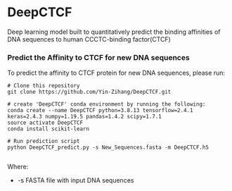 # DeepCTCF
Deep learning model built to quantitatively predict the binding affinities of DNA sequences to human CCCTC-binding factor(CTCF)
### Predict the Affinity to CTCF for new DNA sequences
To predict the affinity to CTCF protein for new DNA sequences, please run:
```
# Clone this repository
git clone https://github.com/Yin-Zihang/DeepCTCF.git

# create 'DeepCTCF' conda environment by running the following:
conda create --name DeepCTCF python=3.8.13 tensorflow=2.4.1 keras=2.4.3 numpy=1.19.5 pandas=1.4.2 scipy=1.7.1
source activate DeepCTCF 
conda install scikit-learn

# Run prediction script
python DeepCTCF_predict.py -s New_Sequences.fasta -m DeepCTCF.h5


```
Where:
* -s FASTA file with input DNA sequences
